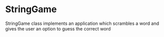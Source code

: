 # StringGame
StringGame class implements an application which scrambles a word and gives the user  an option to guess the correct word
